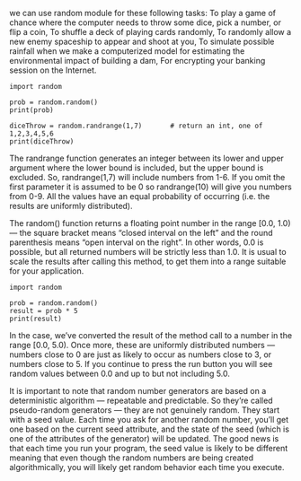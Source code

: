 we can use random module for these following tasks:
To play a game of chance where the computer needs to throw some dice, pick a number, or flip a coin,
To shuffle a deck of playing cards randomly,
To randomly allow a new enemy spaceship to appear and shoot at you,
To simulate possible rainfall when we make a computerized model for estimating the environmental impact of building a dam,
For encrypting your banking session on the Internet.

```
import random

prob = random.random()
print(prob)

diceThrow = random.randrange(1,7)       # return an int, one of 1,2,3,4,5,6
print(diceThrow)
```

The randrange function generates an integer between its lower and upper argument where the lower bound is included, but the upper bound is excluded. So, randrange(1,7) will include numbers from 1-6. If you omit the first parameter it is assumed to be 0 so randrange(10) will give you numbers from 0-9. All the values have an equal probability of occurring (i.e. the results are uniformly distributed).

The random() function returns a floating point number in the range [0.0, 1.0) — the square bracket means “closed interval on the left” and the round parenthesis means “open interval on the right”. In other words, 0.0 is possible, but all returned numbers will be strictly less than 1.0. It is usual to scale the results after calling this method, to get them into a range suitable for your application.

```
import random

prob = random.random()
result = prob * 5
print(result)
```
In the case, we’ve converted the result of the method call to a number in the range [0.0, 5.0). Once more, these are uniformly distributed numbers — numbers close to 0 are just as likely to occur as numbers close to 3, or numbers close to 5. If you continue to press the run button you will see random values between 0.0 and up to but not including 5.0.

It is important to note that random number generators are based on a deterministic algorithm — repeatable and predictable. So they’re called pseudo-random generators — they are not genuinely random. They start with a seed value. Each time you ask for another random number, you’ll get one based on the current seed attribute, and the state of the seed (which is one of the attributes of the generator) will be updated. The good news is that each time you run your program, the seed value is likely to be different meaning that even though the random numbers are being created algorithmically, you will likely get random behavior each time you execute.
